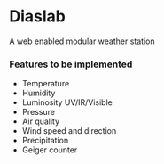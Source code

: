 # Diaslab
A web enabled modular weather station

### Features to be implemented
* Temperature
* Humidity
* Luminosity UV/IR/Visible
* Pressure
* Air quality
* Wind speed and direction
* Precipitation
* Geiger counter
